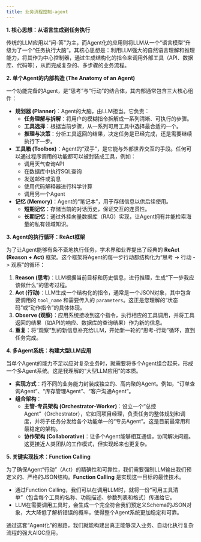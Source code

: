 ```yaml
---
title: 业务流程控制-agent
---
```


**1. 核心思想：从语言生成到任务执行**

传统的LLM应用以“问-答”为主，而Agent化的应用则将LLM从一个“语言模型”升级为了一个“任务执行大脑”。其核心思想是：利用LLM强大的自然语言理解和推理能力，将其作为中心控制器，通过生成结构化的指令来调用外部工具（API、数据库、代码等），从而完成复杂的、多步骤的业务流程。

**2. 单个Agent的内部构造 (The Anatomy of an Agent)**

一个功能完备的Agent，是“思考”与“行动”的结合体，其内部通常包含三大核心组件：

+ **规划器 (Planner)**：Agent的大脑，由LLM担当。它负责：
    - **任务理解与拆解**：将用户的模糊指令拆解成一系列清晰、可执行的步骤。
    - **工具选择**：根据当前步骤，从一系列可用工具中选择最合适的一个。
    - **推理与决策**：分析工具返回的结果，决定任务是已经完成，还是需要继续执行下一步。
+ **工具箱 (Toolbox)**：Agent的“双手”，是它能与外部世界交互的手段。任何可以通过程序调用的功能都可以被封装成工具，例如：
    - 调用天气查询API
    - 在数据库中执行SQL查询
    - 发送邮件或消息
    - 使用代码解释器进行科学计算
    - 调用另一个Agent
+ **记忆 (Memory)**：Agent的“笔记本”，用于存储信息以供后续使用。
    - **短期记忆**：存储当前的对话历史，保证交互的连贯性。
    - **长期记忆**：通过外挂向量数据库（RAG）实现，让Agent拥有并能检索海量的私有领域知识。

**3. Agent的执行循环：ReAct框架**

为了让Agent能够有条不紊地执行任务，学术界和业界提出了经典的 **ReAct (Reason + Act)** 框架。这个框架将Agent的每一步行动都结构化为“思考 -> 行动 -> 观察”的循环：

1. **Reason (思考)**：LLM根据当前目标和历史信息，进行推理，生成“下一步我应该做什么”的思考过程。
2. **Act (行动)**：LLM生成一个结构化的指令，通常是一个JSON对象，其中包含要调用的 `tool_name` 和需要传入的 `parameters`。这正是您理解的“状态码”或“动作指令”的具体体现。
3. **Observe (观察)**：应用系统接收到这个指令，执行相应的工具调用，并将工具返回的结果（如API的响应、数据库的查询结果）作为新的信息。
4. **重复**：将“观察”到的新信息补充给LLM，开始新一轮的“思考-行动”循环，直到任务完成。

**4. 多Agent系统：构建大型LLM应用**

当单个Agent的能力不足以应对复杂业务时，就需要将多个Agent组合起来，形成一个多Agent系统。这是我理解的“大型LLM应用”的本质。

+ **实现方式**：将不同的业务能力封装成独立的、高内聚的Agent。例如，“订单查询Agent”、“库存管理Agent”、“客户沟通Agent”。
+ **组合架构**：
    - **主管-专员架构 (Orchestrator-Worker)**：设立一个“总控Agent”（Orchestrator），它如同项目经理，负责任务的整体规划和调度，并将子任务分发给各个功能单一的“专员Agent”。这是目前最常用和最稳定的架构。
    - **协作架构 (Collaborative)**：让多个Agent能够相互通信，协同解决问题。这更接近人类团队的工作模式，但实现起来也更复杂。

**5. 关键实现技术：Function Calling**

为了确保Agent“行动”（Act）的精确性和可靠性，我们需要强制LLM输出我们预定义的、严格的JSON结构。**Function Calling** 是实现这一目标的最佳技术。

+ 通过Function Calling，我们可以在调用LLM时，就将一份“可用工具清单”（包含每个工具的名称、功能描述、参数列表和格式）传递给它。
+ LLM在需要调用工具时，会生成一个完全符合我们预定义Schema的JSON对象，大大降低了解析错误的概率，使得整个Agent系统更加稳定和可靠。

通过这套“Agent化”的思路，我们就能构建出真正能够深入业务、自动化执行复杂流程的强大AIGC应用。

